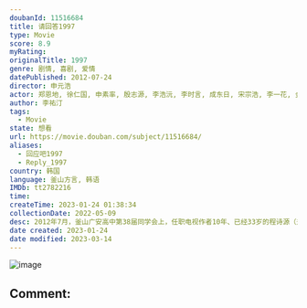```yaml
---
doubanId: 11516684
title: 请回答1997
type: Movie
score: 8.9
myRating: 
originalTitle: 1997
genre: 剧情, 喜剧, 爱情
datePublished: 2012-07-24
director: 申元浩
actor: 郑恩地, 徐仁国, 申素率, 殷志源, 李浩沅, 李时言, 成东日, 宋宗浩, 李一花, 金艺媛, 任时完, 朴初珑, 李周妍, 崔智娜, 安胜浩, 金善荷, 安英美, 利旻, 鄭怡朗, 孟奉鶴, 柳谈, 高仁范, 郑英燮, 李寿根, 尹普美, 朴志胤, 金钟民, 申东烨, 李妍京, 梁世亨, 洪仁雅, 郑珠里, 申奉仙, 姜均成, 金国振
author: 李祐汀
tags:
  - Movie
state: 想看
url: https://movie.douban.com/subject/11516684/
aliases:
  - 回应吧1997
  - Reply_1997
country: 韩国
language: 釜山方言, 韩语
IMDb: tt2782216
time: 
createTime: 2023-01-24 01:38:34
collectionDate: 2022-05-09
desc: 2012年7月，釜山广安高中第38届同学会上，任职电视作者10年、已经33岁的程诗源（郑恩地饰）和曾经的朋友们回忆起了充满青春躁动的高中时光。围绕着诗源一家及她的朋友们，记忆的帷幕在交错穿插的叙事间...
date created: 2023-01-24
date modified: 2023-03-14
---
```


![image](p2407174319.jpg)

Comment:
---
